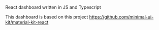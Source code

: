 React dashboard written in JS and Typescript

This dashboard is based on this project https://github.com/minimal-ui-kit/material-kit-react
